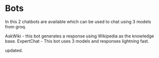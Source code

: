 # Bots

In this 2 chatbots are available which can be used to chat using 3 models from groq.

AskWiki - this bot generates a response using Wikipedia as the knowledge base.
ExpertChat - This bot uses 3 models and responses lightning fast.

updated.